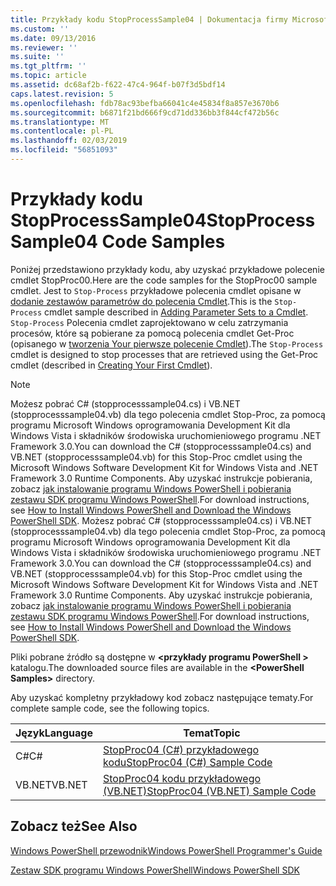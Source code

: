 ```yaml
---
title: Przykłady kodu StopProcessSample04 | Dokumentacja firmy Microsoft
ms.custom: ''
ms.date: 09/13/2016
ms.reviewer: ''
ms.suite: ''
ms.tgt_pltfrm: ''
ms.topic: article
ms.assetid: dc68af2b-f622-47c4-964f-b07f3d5bdf14
caps.latest.revision: 5
ms.openlocfilehash: fdb78ac93befba66041c4e45834f8a857e3670b6
ms.sourcegitcommit: b6871f21bd666f9cd71dd336bb3f844cf472b56c
ms.translationtype: MT
ms.contentlocale: pl-PL
ms.lasthandoff: 02/03/2019
ms.locfileid: "56851093"
---
```

# <a name="stopprocesssample04-code-samples"></a><span data-ttu-id="b7310-102">Przykłady kodu StopProcessSample04</span><span class="sxs-lookup"><span data-stu-id="b7310-102">StopProcessSample04 Code Samples</span></span>

<span data-ttu-id="b7310-103">Poniżej przedstawiono przykłady kodu, aby uzyskać przykładowe polecenie cmdlet StopProc00.</span><span class="sxs-lookup"><span data-stu-id="b7310-103">Here are the code samples for the StopProc00 sample cmdlet.</span></span> <span data-ttu-id="b7310-104">Jest to `Stop-Process` przykładowe polecenia cmdlet opisane w [dodanie zestawów parametrów do polecenia Cmdlet](../cmdlet/adding-parameter-sets-to-a-cmdlet.md).</span><span class="sxs-lookup"><span data-stu-id="b7310-104">This is the `Stop-Process` cmdlet sample described in [Adding Parameter Sets to a Cmdlet](../cmdlet/adding-parameter-sets-to-a-cmdlet.md).</span></span> <span data-ttu-id="b7310-105">`Stop-Process` Polecenia cmdlet zaprojektowano w celu zatrzymania procesów, które są pobierane za pomocą polecenia cmdlet Get-Proc (opisanego w [tworzenia Your pierwsze polecenie Cmdlet](../cmdlet/creating-a-cmdlet-without-parameters.md)).</span><span class="sxs-lookup"><span data-stu-id="b7310-105">The `Stop-Process` cmdlet is designed to stop processes that are retrieved using the Get-Proc cmdlet (described in [Creating Your First Cmdlet](../cmdlet/creating-a-cmdlet-without-parameters.md)).</span></span>

> [!NOTE]
> <span data-ttu-id="b7310-106">Możesz pobrać C# (stopprocesssample04.cs) i VB.NET (stopprocesssample04.vb) dla tego polecenia cmdlet Stop-Proc, za pomocą programu Microsoft Windows oprogramowania Development Kit dla Windows Vista i składników środowiska uruchomieniowego programu .NET Framework 3.0.</span><span class="sxs-lookup"><span data-stu-id="b7310-106">You can download the C# (stopprocesssample04.cs) and VB.NET (stopprocesssample04.vb) for this Stop-Proc cmdlet using the Microsoft Windows Software Development Kit for Windows Vista and .NET Framework 3.0 Runtime Components.</span></span> <span data-ttu-id="b7310-107">Aby uzyskać instrukcje pobierania, zobacz [jak instalowanie programu Windows PowerShell i pobierania zestawu SDK programu Windows PowerShell](/powershell/developer/installing-the-windows-powershell-sdk).</span><span class="sxs-lookup"><span data-stu-id="b7310-107">For download instructions, see [How to Install Windows PowerShell and Download the Windows PowerShell SDK](/powershell/developer/installing-the-windows-powershell-sdk).</span></span>
> <span data-ttu-id="b7310-108">Możesz pobrać C# (stopprocesssample04.cs) i VB.NET (stopprocesssample04.vb) dla tego polecenia cmdlet Stop-Proc, za pomocą programu Microsoft Windows oprogramowania Development Kit dla Windows Vista i składników środowiska uruchomieniowego programu .NET Framework 3.0.</span><span class="sxs-lookup"><span data-stu-id="b7310-108">You can download the C# (stopprocesssample04.cs) and VB.NET (stopprocesssample04.vb) for this Stop-Proc cmdlet using the Microsoft Windows Software Development Kit for Windows Vista and .NET Framework 3.0 Runtime Components.</span></span> <span data-ttu-id="b7310-109">Aby uzyskać instrukcje pobierania, zobacz [jak instalowanie programu Windows PowerShell i pobierania zestawu SDK programu Windows PowerShell](/powershell/developer/installing-the-windows-powershell-sdk).</span><span class="sxs-lookup"><span data-stu-id="b7310-109">For download instructions, see [How to Install Windows PowerShell and Download the Windows PowerShell SDK](/powershell/developer/installing-the-windows-powershell-sdk).</span></span>
>
> <span data-ttu-id="b7310-110">Pliki pobrane źródło są dostępne w  **\<przykłady programu PowerShell >** katalogu.</span><span class="sxs-lookup"><span data-stu-id="b7310-110">The downloaded source files are available in the **\<PowerShell Samples>** directory.</span></span>

<span data-ttu-id="b7310-111">Aby uzyskać kompletny przykładowy kod zobacz następujące tematy.</span><span class="sxs-lookup"><span data-stu-id="b7310-111">For complete sample code, see the following topics.</span></span>

|<span data-ttu-id="b7310-112">Język</span><span class="sxs-lookup"><span data-stu-id="b7310-112">Language</span></span>|<span data-ttu-id="b7310-113">Temat</span><span class="sxs-lookup"><span data-stu-id="b7310-113">Topic</span></span>|
|--------------|-----------|
|<span data-ttu-id="b7310-114">C#</span><span class="sxs-lookup"><span data-stu-id="b7310-114">C#</span></span>|[<span data-ttu-id="b7310-115">StopProc04 (C#) przykładowego kodu</span><span class="sxs-lookup"><span data-stu-id="b7310-115">StopProc04 (C#) Sample Code</span></span>](./stopprocesssample04-csharp-sample-code.md)|
|<span data-ttu-id="b7310-116">VB.NET</span><span class="sxs-lookup"><span data-stu-id="b7310-116">VB.NET</span></span>|[<span data-ttu-id="b7310-117">StopProc04 kodu przykładowego (VB.NET)</span><span class="sxs-lookup"><span data-stu-id="b7310-117">StopProc04 (VB.NET) Sample Code</span></span>](./stopprocesssample04-vb-net-sample-code.md)|

## <a name="see-also"></a><span data-ttu-id="b7310-118">Zobacz też</span><span class="sxs-lookup"><span data-stu-id="b7310-118">See Also</span></span>

[<span data-ttu-id="b7310-119">Windows PowerShell przewodnik</span><span class="sxs-lookup"><span data-stu-id="b7310-119">Windows PowerShell Programmer's Guide</span></span>](./windows-powershell-programmer-s-guide.md)

[<span data-ttu-id="b7310-120">Zestaw SDK programu Windows PowerShell</span><span class="sxs-lookup"><span data-stu-id="b7310-120">Windows PowerShell SDK</span></span>](../windows-powershell-reference.md)